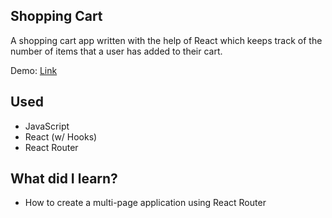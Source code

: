 ## Shopping Cart
A shopping cart app written with the help of React which keeps track of the number of items that a user has added to their cart.

Demo: [Link](https://marboleda.github.io/shopping-cart)

## Used
- JavaScript
- React (w/ Hooks)
- React Router

## What did I learn?
- How to create a multi-page application using React Router